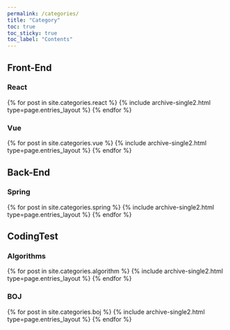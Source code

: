 ```yaml
---
permalink: /categories/
title: "Category"
toc: true
toc_sticky: true
toc_label: "Contents"
---
```


## Front-End
### React
{% for post in site.categories.react  %} {% include archive-single2.html type=page.entries_layout %} {% endfor %}
### Vue
{% for post in site.categories.vue  %} {% include archive-single2.html type=page.entries_layout %} {% endfor %}

## Back-End
### Spring
{% for post in site.categories.spring  %} {% include archive-single2.html type=page.entries_layout %} {% endfor %}

## CodingTest
### Algorithms
{% for post in site.categories.algorithm %} {% include archive-single2.html type=page.entries_layout %} {% endfor %}
### BOJ
{% for post in site.categories.boj %} {% include archive-single2.html type=page.entries_layout %} {% endfor %}
